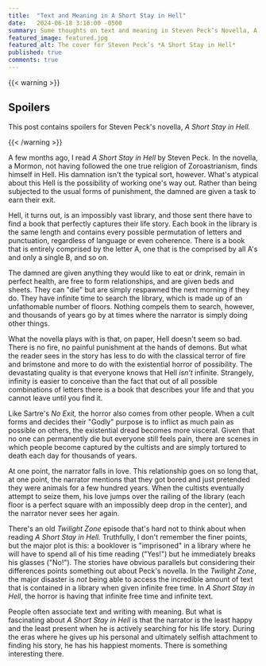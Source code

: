 ```yaml
---
title:  "Text and Meaning in A Short Stay in Hell"
date:   2024-06-18 3:16:00 -0500
summary: Some thoughts on text and meaning in Steven Peck’s Novella, A Short Stay in Hell.
featured_image: featured.jpg
featured_alt: The cover for Steven Peck’s *A Short Stay in Hell*
published: true
comments: true
---
```


{{< warning >}}

## Spoilers

This post contains spoilers for Steven Peck's novella, *A Short Stay in Hell.*

{{< /warning >}}



A few months ago, I read *A Short Stay in Hell* by Steven Peck. In the
novella, a Mormon, not having followed the one true religion of
Zoroastrianism, finds himself in Hell. His damnation isn't the typical
sort, however. What's atypical about this Hell is the possibility of
working one's way out. Rather than being subjected to the usual forms of
punishment, the damned are given a task to earn their exit.

Hell, it turns out, is an impossibly vast library, and those sent there
have to find a book that perfectly captures their life story. Each book
in the library is the same length and contains every possible
permutation of letters and punctuation, regardless of language or even
coherence. There is a book that is entirely comprised by the letter A,
one that is the comprised by all A\'s and only a single B, and so on.

The damned are given anything they would like to eat or drink, remain in
perfect health, are free to form relationships, and are given beds and
sheets. They can "die" but are simply respawned the next morning if they
do. They have infinite time to search the library, which is made up of
an unfathomable number of floors. Nothing compels them to search,
however, and thousands of years go by at times where the narrator is
simply doing other things.

What the novella plays with is that, on paper, Hell doesn\'t seem so
bad. There is no fire, no painful punishment at the hands of demons. But
what the reader sees in the story has less to do with the classical
terror of fire and brimstone and more to do with the existential horror
of possibility. The devastating quality is that everyone knows that Hell
*isn't* infinite. Strangely, infinity is easier to conceive than the
fact that out of all possible combinations of letters there is a book
that describes your life and that you cannot leave until you find it.

Like Sartre\'s *No Exit,* the horror also comes from other people. When
a cult forms and decides their "Godly" purpose is to inflict as much
pain as possible on others, the existential dread becomes more visceral.
Given that no one can permanently die but everyone still feels pain,
there are scenes in which people become captured by the cultists and are
simply tortured to death each day for thousands of years.

At one point, the narrator falls in love. This relationship goes on so
long that, at one point, the narrator mentions that they got bored and
just pretended they were animals for a few hundred years. When the
cultists eventually attempt to seize them, his love jumps over the railing of the
library (each floor is a perfect square with an impossibly deep drop in
the center), and the narrator never sees her again.

There\'s an old *Twilight Zone* episode that\'s hard not to think about
when reading *A Short Stay in Hell.* Truthfully, I don\'t remember the
finer points, but the major plot is this: a booklover is "imprisoned"
in a library where he will have to spend all of his time reading
("Yes!") but he immediately breaks his glasses ("No!"). The stories have
obvious parallels but considering their differences points something out
about Peck\'s novella. In the *Twilight Zone*, the major disaster is
*not* being able to access the incredible amount of text that is
contained in a library when given infinite free time. In *A Short Stay
in Hell*, the horror is having that infinite free time and infinite
text.

People often associate text and writing with meaning. But what is
fascinating about *A Short Stay in Hell* is that the narrator is the
least happy and the least present when he is actively searching for his
life story. During the eras where he gives up his personal and
ultimately selfish attachment to finding his story, he has his happiest
moments. There is something interesting there.
